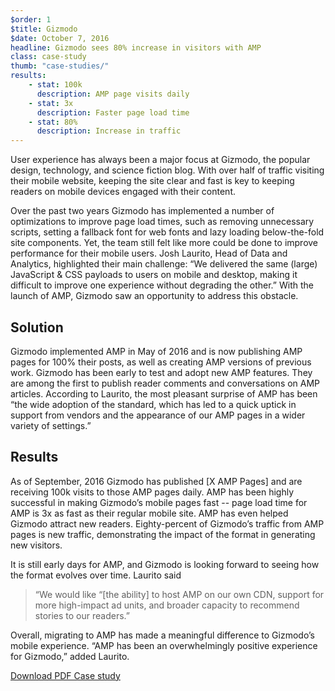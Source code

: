```yaml
---
$order: 1
$title: Gizmodo
$date: October 7, 2016
headline: Gizmodo sees 80% increase in visitors with AMP
class: case-study
thumb: "case-studies/"
results:
    - stat: 100k
      description: AMP page visits daily
    - stat: 3x
      description: Faster page load time
    - stat: 80%
      description: Increase in traffic
---
```


<div class="img-right">
    <amp-img width="800" height="1371" layout="responsive" src="/static/img/case-studies/gizmodo_framed.png"></amp-img>
</div>

User experience has always been a major focus at Gizmodo, the popular design, technology, and science fiction blog. With over half of traffic visiting their mobile website, keeping the site clear and fast is key to keeping readers on mobile devices engaged with their content.

Over the past two years Gizmodo has implemented a number of optimizations to improve page load times, such as removing unnecessary scripts, setting a fallback font for web fonts and lazy loading below-the-fold site components. Yet, the team still felt like more could be done to improve performance for their mobile users. Josh Laurito, Head of Data and Analytics, highlighted their main challenge: “We delivered the same (large) JavaScript & CSS payloads to users on mobile and desktop, making it difficult to improve one experience without degrading the other.” With the launch of AMP, Gizmodo saw an opportunity to address this obstacle.

## Solution

Gizmodo implemented AMP in May of 2016 and is now publishing AMP pages for 100% their posts, as well as creating AMP versions of previous work. Gizmodo has been early to test and adopt new AMP features. They are among the first to publish reader comments and conversations on AMP articles. According to Laurito, the most pleasant surprise of AMP has been “the wide adoption of the standard, which has led to a quick uptick in support from vendors and the appearance of our AMP pages in a wider variety of settings.”

## Results

<div class="img-left">
    <amp-img width="800" height="1371" layout="responsive" src="/static/img/case-studies/gizmodo_framed2.png"></amp-img>
</div>

As of September, 2016 Gizmodo has published [X AMP Pages] and are receiving 100k visits to those AMP pages daily. AMP has been highly successful in making Gizmodo’s mobile pages fast  --  page load time for AMP is 3x as fast as their regular mobile site. AMP has even helped Gizmodo attract new readers. Eighty-percent of Gizmodo’s traffic from AMP pages is new traffic, demonstrating the impact of the format in generating new visitors.

It is still early days for AMP, and Gizmodo is looking forward to seeing how the format evolves over time. Laurito said

  > “We would like “[the ability] to host AMP on our own CDN, support for more high-impact ad units, and broader capacity to recommend stories to our readers.”

Overall, migrating to AMP has made a meaningful difference to Gizmodo’s mobile experience. “AMP has been an overwhelmingly positive experience for Gizmodo,” added Laurito.

<p><a class="button" href="/static/img/case-studies/wapo.pdf">Download PDF Case study</a></p>